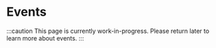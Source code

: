 # Events

:::caution
This page is currently work-in-progress. Please return later to learn more about events.
:::
